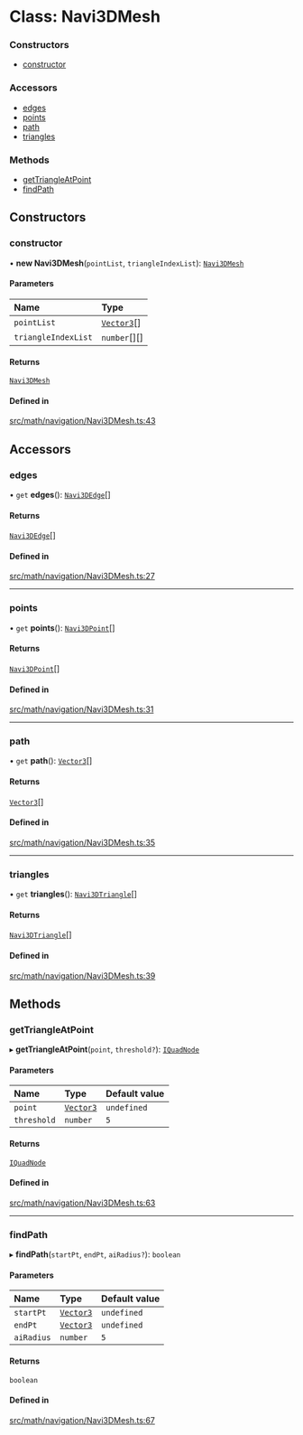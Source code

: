 # Class: Navi3DMesh

### Constructors

- [constructor](Navi3DMesh.md#constructor)

### Accessors

- [edges](Navi3DMesh.md#edges)
- [points](Navi3DMesh.md#points)
- [path](Navi3DMesh.md#path)
- [triangles](Navi3DMesh.md#triangles)

### Methods

- [getTriangleAtPoint](Navi3DMesh.md#gettriangleatpoint)
- [findPath](Navi3DMesh.md#findpath)

## Constructors

### constructor

• **new Navi3DMesh**(`pointList`, `triangleIndexList`): [`Navi3DMesh`](Navi3DMesh.md)

#### Parameters

| Name | Type |
| :------ | :------ |
| `pointList` | [`Vector3`](Vector3.md)[] |
| `triangleIndexList` | `number`[][] |

#### Returns

[`Navi3DMesh`](Navi3DMesh.md)

#### Defined in

[src/math/navigation/Navi3DMesh.ts:43](https://github.com/Orillusion/orillusion/blob/main/src/math/navigation/Navi3DMesh.ts#L43)

## Accessors

### edges

• `get` **edges**(): [`Navi3DEdge`](Navi3DEdge.md)[]

#### Returns

[`Navi3DEdge`](Navi3DEdge.md)[]

#### Defined in

[src/math/navigation/Navi3DMesh.ts:27](https://github.com/Orillusion/orillusion/blob/main/src/math/navigation/Navi3DMesh.ts#L27)

___

### points

• `get` **points**(): [`Navi3DPoint`](Navi3DPoint.md)[]

#### Returns

[`Navi3DPoint`](Navi3DPoint.md)[]

#### Defined in

[src/math/navigation/Navi3DMesh.ts:31](https://github.com/Orillusion/orillusion/blob/main/src/math/navigation/Navi3DMesh.ts#L31)

___

### path

• `get` **path**(): [`Vector3`](Vector3.md)[]

#### Returns

[`Vector3`](Vector3.md)[]

#### Defined in

[src/math/navigation/Navi3DMesh.ts:35](https://github.com/Orillusion/orillusion/blob/main/src/math/navigation/Navi3DMesh.ts#L35)

___

### triangles

• `get` **triangles**(): [`Navi3DTriangle`](Navi3DTriangle.md)[]

#### Returns

[`Navi3DTriangle`](Navi3DTriangle.md)[]

#### Defined in

[src/math/navigation/Navi3DMesh.ts:39](https://github.com/Orillusion/orillusion/blob/main/src/math/navigation/Navi3DMesh.ts#L39)

## Methods

### getTriangleAtPoint

▸ **getTriangleAtPoint**(`point`, `threshold?`): [`IQuadNode`](../interfaces/IQuadNode.md)

#### Parameters

| Name | Type | Default value |
| :------ | :------ | :------ |
| `point` | [`Vector3`](Vector3.md) | `undefined` |
| `threshold` | `number` | `5` |

#### Returns

[`IQuadNode`](../interfaces/IQuadNode.md)

#### Defined in

[src/math/navigation/Navi3DMesh.ts:63](https://github.com/Orillusion/orillusion/blob/main/src/math/navigation/Navi3DMesh.ts#L63)

___

### findPath

▸ **findPath**(`startPt`, `endPt`, `aiRadius?`): `boolean`

#### Parameters

| Name | Type | Default value |
| :------ | :------ | :------ |
| `startPt` | [`Vector3`](Vector3.md) | `undefined` |
| `endPt` | [`Vector3`](Vector3.md) | `undefined` |
| `aiRadius` | `number` | `5` |

#### Returns

`boolean`

#### Defined in

[src/math/navigation/Navi3DMesh.ts:67](https://github.com/Orillusion/orillusion/blob/main/src/math/navigation/Navi3DMesh.ts#L67)
